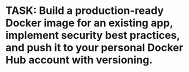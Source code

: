 # TASK:                     Build a production-ready Docker image for an existing app, implement security best practices, and push it to your personal Docker Hub account with versioning.
